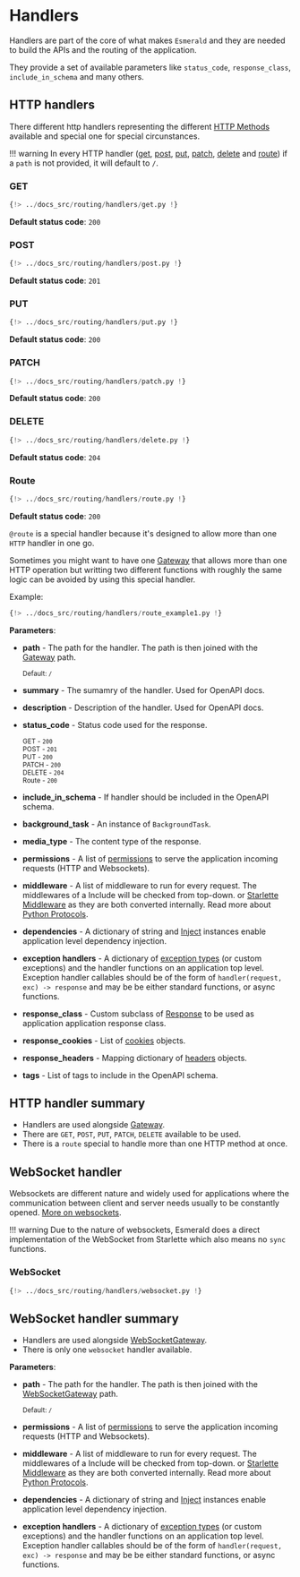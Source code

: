 # Handlers

Handlers are part of the core of what makes `Esmerald` and they are needed to build the APIs and the routing
of the application.

They provide a set of available parameters like `status_code`, `response_class`, `include_in_schema` and many others.

## HTTP handlers

There different http handlers representing the different
<a href="https://developer.mozilla.org/en-US/docs/Web/HTTP/Methods" target="_blank">HTTP Methods</a> available
and special one for special circunstances.

!!! warning
    In every HTTP handler ([get](#get), [post](#post), [put](#put), [patch](#patch), [delete](#delete) and [route](#route))
    if a `path` is not provided, it will default to `/`.

### GET

```python hl_lines="4 9 14"
{!> ../docs_src/routing/handlers/get.py !}
```

**Default status code**: `200`

### POST

```python hl_lines="11 17"
{!> ../docs_src/routing/handlers/post.py !}
```

**Default status code**: `201`

### PUT

```python hl_lines="4 9"
{!> ../docs_src/routing/handlers/put.py !}
```

**Default status code**: `200`

### PATCH

```python hl_lines="4 9"
{!> ../docs_src/routing/handlers/patch.py !}
```

**Default status code**: `200`

### DELETE

```python hl_lines="4 10"
{!> ../docs_src/routing/handlers/delete.py !}
```

**Default status code**: `204`

### Route

```python hl_lines="4 9 14 19"
{!> ../docs_src/routing/handlers/route.py !}
```

**Default status code**: `200`

`@route` is a special handler because it's designed to allow more than one `HTTP` handler in one go.

Sometimes you might want to have one [Gateway](./routes.md#gateway) that allows more than one HTTP operation but
writting two different functions with roughly the same logic can be avoided by using this special handler.

Example:

```python hl_lines="4"
{!> ../docs_src/routing/handlers/route_example1.py !}
```

**Parameters**:

* **path** - The path for the handler. The path is then joined with the [Gateway](./routes.md#gateway) path.

    <sup>Default: `/`</sup>

* **summary** - The sumamry of the handler. Used for OpenAPI docs.
* **description** - Description of the handler. Used for OpenAPI docs.
* **status_code** - Status code used for the response.

    <sup>GET - `200`</sup><br />
    <sup>POST - `201`</sup><br />
    <sup>PUT - `200`</sup><br />
    <sup>PATCH - `200`</sup><br />
    <sup>DELETE - `204`</sup><br />
    <sup>Route - `200`</sup>

* **include_in_schema** - If handler should be included in the OpenAPI schema.
* **background_task** - An instance of `BackgroundTask`.
* **media_type** - The content type of the response.
* **permissions** - A list of [permissions](../permissions.md) to serve the application incoming
requests (HTTP and Websockets).
* **middleware** - A list of middleware to run for every request. The middlewares of a Include will be checked from
top-down.
or <a href='https://www.starlette.io/middleware/' target='_blank'>Starlette Middleware</a> as they are both converted
internally. Read more about [Python Protocols](https://peps.python.org/pep-0544/).
* **dependencies** - A dictionary of string and [Inject](../dependencies.md) instances enable application level dependency
injection.
* **exception handlers** - A dictionary of [exception types](../exceptions.md) (or custom exceptions) and the handler
functions on an application top level. Exception handler callables should be of the form of
`handler(request, exc) -> response` and may be be either standard functions, or async functions.
* **response_class** - Custom subclass of [Response](../responses.md) to be used as application application response
class.
* **response_cookies** - List of [cookies](../datastructures.md) objects.
* **response_headers** - Mapping dictionary of [headers](../datastructures.md) objects.
* **tags** - List of tags to include in the OpenAPI schema.

## HTTP handler summary

* Handlers are used alongside [Gateway](./routes.md#gateway).
* There are `GET`, `POST`, `PUT`, `PATCH`, `DELETE` available to be used.
* There is a `route` special to handle more than one HTTP method at once.

## WebSocket handler

Websockets are different nature and widely used for applications where the communication between client and server
needs usually to be constantly opened.
<a href="https://developer.mozilla.org/en-US/docs/Web/API/WebSockets_API" target="_blank">More on websockets</a>.

!!! warning
    Due to the nature of websockets, Esmerald does a direct implementation of the WebSocket from Starlette which also
    means no `sync` functions.

### WebSocket

```python hl_lines="5 12 19 26 33"
{!> ../docs_src/routing/handlers/websocket.py !}
```

## WebSocket handler summary

* Handlers are used alongside [WebSocketGateway](./routes.md#websocketgateway).
* There is only one `websocket` handler available.

**Parameters**:

* **path** - The path for the handler. The path is then joined with the
[WebSocketGateway](./routes.md#websocketgateway) path.

    <sup>Default: `/`</sup>

* **permissions** - A list of [permissions](../permissions.md) to serve the application incoming
requests (HTTP and Websockets).
* **middleware** - A list of middleware to run for every request. The middlewares of a Include will be checked from
top-down.
or <a href='https://www.starlette.io/middleware/' target='_blank'>Starlette Middleware</a> as they are both converted
internally. Read more about [Python Protocols](https://peps.python.org/pep-0544/).
* **dependencies** - A dictionary of string and [Inject](../dependencies.md) instances enable application level dependency
injection.
* **exception handlers** - A dictionary of [exception types](../exceptions.md) (or custom exceptions) and the handler
functions on an application top level. Exception handler callables should be of the form of
`handler(request, exc) -> response` and may be be either standard functions, or async functions.
